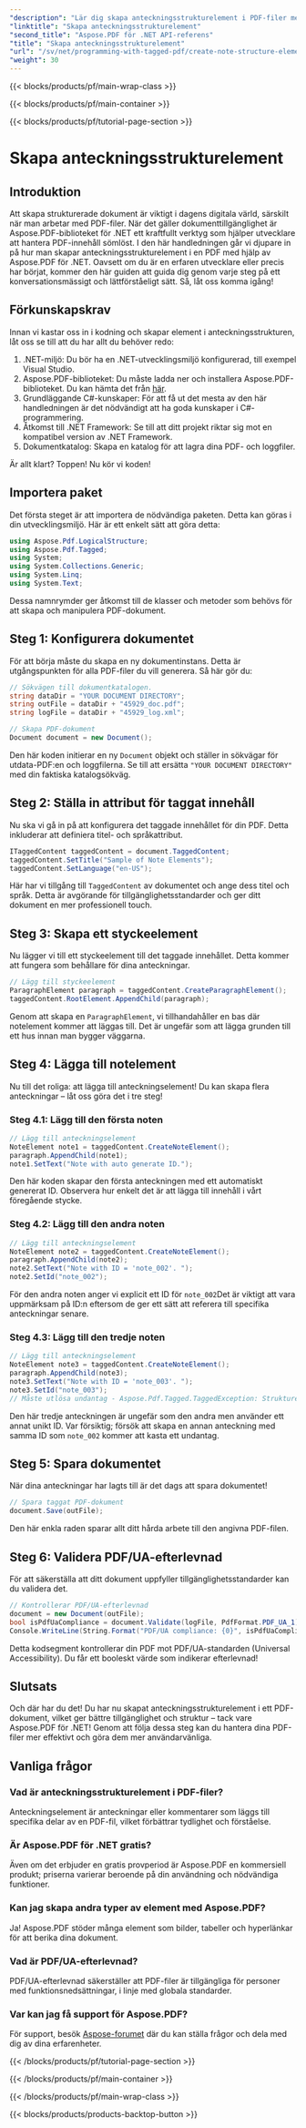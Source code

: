```yaml
---
"description": "Lär dig skapa anteckningsstrukturelement i PDF-filer med Aspose.PDF för .NET genom den här detaljerade steg-för-steg-handledningen."
"linktitle": "Skapa anteckningsstrukturelement"
"second_title": "Aspose.PDF för .NET API-referens"
"title": "Skapa anteckningsstrukturelement"
"url": "/sv/net/programming-with-tagged-pdf/create-note-structure-element/"
"weight": 30
---
```


{{< blocks/products/pf/main-wrap-class >}}

{{< blocks/products/pf/main-container >}}

{{< blocks/products/pf/tutorial-page-section >}}

# Skapa anteckningsstrukturelement

## Introduktion

Att skapa strukturerade dokument är viktigt i dagens digitala värld, särskilt när man arbetar med PDF-filer. När det gäller dokumenttillgänglighet är Aspose.PDF-biblioteket för .NET ett kraftfullt verktyg som hjälper utvecklare att hantera PDF-innehåll sömlöst. I den här handledningen går vi djupare in på hur man skapar anteckningsstrukturelement i en PDF med hjälp av Aspose.PDF för .NET. Oavsett om du är en erfaren utvecklare eller precis har börjat, kommer den här guiden att guida dig genom varje steg på ett konversationsmässigt och lättförståeligt sätt. Så, låt oss komma igång!

## Förkunskapskrav

Innan vi kastar oss in i kodning och skapar element i anteckningsstrukturen, låt oss se till att du har allt du behöver redo:

1. .NET-miljö: Du bör ha en .NET-utvecklingsmiljö konfigurerad, till exempel Visual Studio.
2. Aspose.PDF-biblioteket: Du måste ladda ner och installera Aspose.PDF-biblioteket. Du kan hämta det från [här](https://releases.aspose.com/pdf/net/).
3. Grundläggande C#-kunskaper: För att få ut det mesta av den här handledningen är det nödvändigt att ha goda kunskaper i C#-programmering.
4. Åtkomst till .NET Framework: Se till att ditt projekt riktar sig mot en kompatibel version av .NET Framework.
5. Dokumentkatalog: Skapa en katalog för att lagra dina PDF- och loggfiler. 

Är allt klart? Toppen! Nu kör vi koden!

## Importera paket

Det första steget är att importera de nödvändiga paketen. Detta kan göras i din utvecklingsmiljö. Här är ett enkelt sätt att göra detta:

```csharp
using Aspose.Pdf.LogicalStructure;
using Aspose.Pdf.Tagged;
using System;
using System.Collections.Generic;
using System.Linq;
using System.Text;
```

Dessa namnrymder ger åtkomst till de klasser och metoder som behövs för att skapa och manipulera PDF-dokument.

## Steg 1: Konfigurera dokumentet

För att börja måste du skapa en ny dokumentinstans. Detta är utgångspunkten för alla PDF-filer du vill generera. Så här gör du:

```csharp
// Sökvägen till dokumentkatalogen.
string dataDir = "YOUR DOCUMENT DIRECTORY";
string outFile = dataDir + "45929_doc.pdf";
string logFile = dataDir + "45929_log.xml";

// Skapa PDF-dokument
Document document = new Document();
```
Den här koden initierar en ny `Document` objekt och ställer in sökvägar för utdata-PDF:en och loggfilerna. Se till att ersätta `"YOUR DOCUMENT DIRECTORY"` med din faktiska katalogsökväg.

## Steg 2: Ställa in attribut för taggat innehåll

Nu ska vi gå in på att konfigurera det taggade innehållet för din PDF. Detta inkluderar att definiera titel- och språkattribut.

```csharp
ITaggedContent taggedContent = document.TaggedContent;
taggedContent.SetTitle("Sample of Note Elements");
taggedContent.SetLanguage("en-US");
```
Här har vi tillgång till `TaggedContent` av dokumentet och ange dess titel och språk. Detta är avgörande för tillgänglighetsstandarder och ger ditt dokument en mer professionell touch.

## Steg 3: Skapa ett styckeelement

Nu lägger vi till ett styckeelement till det taggade innehållet. Detta kommer att fungera som behållare för dina anteckningar.

```csharp
// Lägg till styckeelement
ParagraphElement paragraph = taggedContent.CreateParagraphElement();
taggedContent.RootElement.AppendChild(paragraph);
```
Genom att skapa en `ParagraphElement`, vi tillhandahåller en bas där notelement kommer att läggas till. Det är ungefär som att lägga grunden till ett hus innan man bygger väggarna.

## Steg 4: Lägga till notelement

Nu till det roliga: att lägga till anteckningselement! Du kan skapa flera anteckningar – låt oss göra det i tre steg!

### Steg 4.1: Lägg till den första noten

```csharp
// Lägg till anteckningselement
NoteElement note1 = taggedContent.CreateNoteElement();
paragraph.AppendChild(note1);
note1.SetText("Note with auto generate ID.");
```
Den här koden skapar den första anteckningen med ett automatiskt genererat ID. Observera hur enkelt det är att lägga till innehåll i vårt föregående stycke.

### Steg 4.2: Lägg till den andra noten

```csharp
// Lägg till anteckningselement
NoteElement note2 = taggedContent.CreateNoteElement();
paragraph.AppendChild(note2);
note2.SetText("Note with ID = 'note_002'. ");
note2.SetId("note_002");
```
För den andra noten anger vi explicit ett ID för `note_002`Det är viktigt att vara uppmärksam på ID:n eftersom de ger ett sätt att referera till specifika anteckningar senare.

### Steg 4.3: Lägg till den tredje noten

```csharp
// Lägg till anteckningselement
NoteElement note3 = taggedContent.CreateNoteElement();
paragraph.AppendChild(note3);
note3.SetText("Note with ID = 'note_003'. ");
note3.SetId("note_003");
// Måste utlösa undantag - Aspose.Pdf.Tagged.TaggedException: Strukturelement med ID='note_002' finns redan
```
Den här tredje anteckningen är ungefär som den andra men använder ett annat unikt ID. Var försiktig; försök att skapa en annan anteckning med samma ID som `note_002` kommer att kasta ett undantag. 

## Steg 5: Spara dokumentet

När dina anteckningar har lagts till är det dags att spara dokumentet!

```csharp
// Spara taggat PDF-dokument
document.Save(outFile);
```
Den här enkla raden sparar allt ditt hårda arbete till den angivna PDF-filen. 

## Steg 6: Validera PDF/UA-efterlevnad

För att säkerställa att ditt dokument uppfyller tillgänglighetsstandarder kan du validera det.

```csharp
// Kontrollerar PDF/UA-efterlevnad
document = new Document(outFile);
bool isPdfUaCompliance = document.Validate(logFile, PdfFormat.PDF_UA_1);
Console.WriteLine(String.Format("PDF/UA compliance: {0}", isPdfUaCompliance));
```
Detta kodsegment kontrollerar din PDF mot PDF/UA-standarden (Universal Accessibility). Du får ett booleskt värde som indikerar efterlevnad!

## Slutsats

Och där har du det! Du har nu skapat anteckningsstrukturelement i ett PDF-dokument, vilket ger bättre tillgänglighet och struktur – tack vare Aspose.PDF för .NET! Genom att följa dessa steg kan du hantera dina PDF-filer mer effektivt och göra dem mer användarvänliga. 

## Vanliga frågor

### Vad är anteckningsstrukturelement i PDF-filer?
Anteckningselement är anteckningar eller kommentarer som läggs till specifika delar av en PDF-fil, vilket förbättrar tydlighet och förståelse.

### Är Aspose.PDF för .NET gratis?
Även om det erbjuder en gratis provperiod är Aspose.PDF en kommersiell produkt; priserna varierar beroende på din användning och nödvändiga funktioner.

### Kan jag skapa andra typer av element med Aspose.PDF?
Ja! Aspose.PDF stöder många element som bilder, tabeller och hyperlänkar för att berika dina dokument.

### Vad är PDF/UA-efterlevnad?
PDF/UA-efterlevnad säkerställer att PDF-filer är tillgängliga för personer med funktionsnedsättningar, i linje med globala standarder.

### Var kan jag få support för Aspose.PDF?
För support, besök [Aspose-forumet](https://forum.aspose.com/c/pdf/10) där du kan ställa frågor och dela med dig av dina erfarenheter.

{{< /blocks/products/pf/tutorial-page-section >}}

{{< /blocks/products/pf/main-container >}}

{{< /blocks/products/pf/main-wrap-class >}}

{{< blocks/products/products-backtop-button >}}